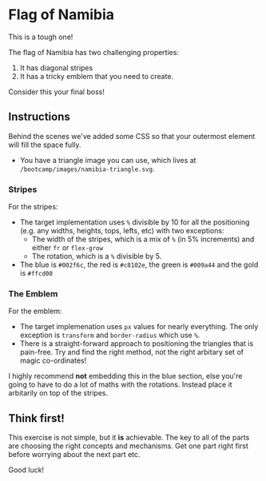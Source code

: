 # Flag of Namibia

This is a tough one!

The flag of Namibia has two challenging properties:

1. It has diagonal stripes
2. It has a tricky emblem that you need to create.

Consider this your final boss!

## Instructions

Behind the scenes we've added some CSS so that your outermost element will fill the space fully.

- You have a triangle image you can use, which lives at `/bootcamp/images/namibia-triangle.svg`.

### Stripes

For the stripes:

- The target implementation uses `%` divisible by 10 for all the positioning (e.g. any widths, heights, tops, lefts, etc) with two exceptions:
  - The width of the stripes, which is a mix of `%` (in 5% increments) and either `fr` or `flex-grow`
  - The rotation, which is a `%` divisible by 5.
- The blue is `#002f6c`, the red is `#c8102e`, the green is `#009a44` and the gold is `#ffcd00`

### The Emblem

For the emblem:

- The target implemenation uses `px` values for nearly everything. The only exception is `transform` and `border-radius` which use `%`.
- There is a straight-forward approach to positioning the triangles that is pain-free. Try and find the right method, not the right arbitary set of magic co-ordinates!

I highly recommend **not** embedding this in the blue section, else you're going to have to do a lot of maths with the rotations. Instead place it arbitarily on top of the stripes.

## Think first!

This exercise is not simple, but it **is** achievable. The key to all of the parts are choosing the right concepts and mechanisms. Get one part right first before worrying about the next part etc.

Good luck!

